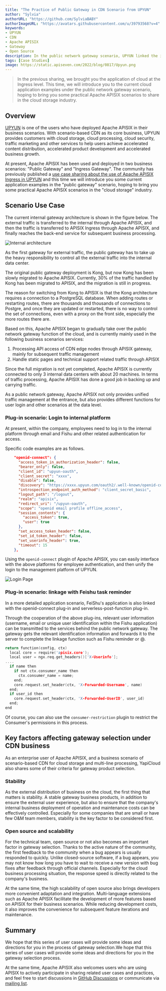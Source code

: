 ```yaml
---
title: "The Practice of Public Gateway in CDN Scenario from UPYUN"
author: "Sylvia"
authorURL: "https://github.com/SylviaBABY"
authorImageURL: "https://avatars.githubusercontent.com/u/39793568?v=4"
keywords: 
- UPYUN
- CDN
- Apache APISIX
- Gateway
- Open Source
description: In the public network gateway scenario, UPYUN linked the internal platform and Feishu reminder function based on APISIX.
tags: [Case Studies]
image: https://static.apiseven.com/2022/blog/0817/Upyun.png
---
```


> In the previous sharing, we brought you the application of cloud at the Ingress level. This time, we will introduce you to the current cloud application examples under the public network gateway scenario, hoping to bring you some practical Apache APISIX scenarios to share in the cloud storage industry.

<!--truncate-->

## Overview

[UPYUN](https://www.upyun.com/) is one of the users who have deployed Apache APISIX in their business scenarios. With scenario-based CDN as its core business, UPYUN provides customers with cloud storage, cloud processing, cloud security, traffic marketing and other services to help users achieve accelerated content distribution, accelerated product development and accelerated business growth.

At present, Apache APISIX has been used and deployed in two business scenarios: "Public Gateway" and "Ingress Gateway". The community has previously published a [use case sharing about the use of Apache APISIX Ingress in UPYUN](https://apisix.apache.org/blog/2021/09/24/youpaicloud-usercase/) and this time we will introduce you some current application examples in the "public gateway" scenario, hoping to bring you some practical Apache APISIX scenarios in the "cloud storage" industry.

## Scenario Use Case

The current internal gateway architecture is shown in the figure below. The external traffic is transferred to the internal through Apache APISIX, and then the traffic is transferred to APISIX Ingress through Apache APISIX, and finally reaches the back-end service for subsequent business processing.

![Internal architecture](https://static.apiseven.com/202108/1642583583698-f062ab87-c35e-4416-843e-54d59427c782.png)

As the first gateway for external traffic, the public gateway has to take up the heavy responsibility to control all the external traffic into the internal data center.

The original public gateway deployment is Kong, but now Kong has been slowly migrated to Apache APISIX. Currently, 30% of the traffic handled by Kong has been migrated to APISIX, and the migration is still in progress.

The reason for switching from Kong to APISIX is that the Kong architecture requires a connection to a PostgreSQL database. When adding routes or restarting routes, there are thousands and thousands of connections to Postgre, and once they are updated or restarted, there is no way to control the set of connections, even with a proxy on the front side, especially the more routes there are.

Based on this, Apache APISIX began to gradually take over the public network gateway function of the cloud, and is currently mainly used in the following business scenarios services:

1. Processing API access of CDN edge nodes through APISIX gateway, mainly for subsequent traffic management
2. Handle static pages and technical support related traffic through APISIX

Since the full migration is not yet completed, Apache APISIX is currently connected to only 3 internal data centers with about 20 machines. In terms of traffic processing, Apache APISIX has done a good job in backing up and carrying traffic.

As a public network gateway, Apache APISIX not only provides unified traffic management at the entrance, but also provides different functions for user login and other scenarios at the data level.

### Plug-in scenario: Login to internal platform

At present, within the company, employees need to log in to the internal platform through email and Fishu and other related authentication for access.

Specific code examples are as follows.

```json
    "openid-connect": {
      "access_token_in_authorization_header": false,
      "bearer_only": false,
      "client_id": "upyun-oauth",
      "client_secret": "xxxx",
      "disable": false,
      "discovery": "https://xxxx.upyun.com/oauth2/.well-known/openid-configuration",
      "introspection_endpoint_auth_method": "client_secret_basic",
      "logout_path": "/logout",
      "realm": "apisix",
      "redirect_uri": "/upyun-oauth",
      "scope": "openid email profile offline_access",
      "session_contents": {
        "access_token": true,
        "user": true
      },
      "set_access_token_header": false,
      "set_id_token_header": false,
      "set_userinfo_header": true,
      "timeout": 15
    },
```

Using the `openid-connect` plugin of Apache APISIX, you can easily interface with the above platforms for employee authentication, and then unify the login to the management platform of UPYUN.

![Login Page](https://static.apiseven.com/202108/1642583971338-e3aab730-2b75-4065-ba04-4c4fa3fafad9.png)

### Plug-in scenario: linkage with Feishu task reminder

In a more detailed application scenario, FeiShu's application is also linked with the openid-connect plug-in and serverless-post-function plug-in.

Through the cooperation of the above plug-ins, relevant user information (username, email or unique user identification within the Fishu application) can be transmitted to the services behind the public network gateway. The gateway gets the relevant identification information and forwards it to the server to complete the linkage function such as Fishu reminder or @.

```c
return function(config, ctx)
  local core = require('apisix.core');
  local user = ngx.req.get_headers()['X-Userinfo'];
....
  if name then
    if not ctx.consumer_name then
      ctx.consumer_name = name;
    end;
    core.request.set_header(ctx, 'X-Forwarded-Username', name)
  end;
  if user_id then
    core.request.set_header(ctx, 'X-Forwarded-UserID', user_id)
  end;
end
```

Of course, you can also use the `consumer-restriction` plugin to restrict the Consumer's permissions in this process.

## Key factors affecting gateway selection under CDN business

As an enterprise user of Apache APISIX, and a business scenario of scenario-based CDN for cloud storage and multi-line processing, YapiCloud also shares some of their criteria for gateway product selection.

### Stability

As the external distribution of business on the cloud, the first thing that matters is stability. A stable gateway business products, in addition to ensure the external user experience, but also to ensure that the company's internal business deployment of operation and maintenance costs can be effectively controlled. Especially for some companies that are small or have few O&M team members, stability is the key factor to be considered first.

### Open source and scalability

For the technical team, open source or not also becomes an important factor in gateway selection. Thanks to the active nature of the community, the first feedback to the community when a bug appears is usually responded to quickly. Unlike closed-source software, if a bug appears, you may not know how long you have to wait to receive a new version with bug fixes after feedback through official channels. Especially for the cloud business processing situation, the response speed is directly related to the company's business.

At the same time, the high scalability of open source also brings developers more convenient adaptation and integration. Multi-language extensions such as Apache APISIX facilitate the development of more features based on APISIX for their business scenarios. While reducing development costs, it also improves the convenience for subsequent feature iterations and maintenance.

## Summary

We hope that this series of user cases will provide some ideas and directions for you in the process of gateway selection.We hope that this series of user cases will provide some ideas and directions for you in the gateway selection process.

At the same time, Apache APISIX also welcomes users who are using APISIX to actively participate in sharing related user cases and practices, and feel free to start discussions in [GitHub Discussions](https://github.com/apache/apisix/discussions) or communicate via [mailing list](https://apisix.apache.org/zh/docs/general/join).
